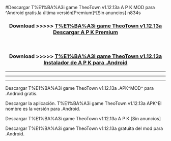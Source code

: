 #Descargar T%E1%BA%A3i game TheoTown v1.12.13a A P K MOD para ^Android gratis.la última versión[Premium]^[Sin anuncios] n834s



<div align="center">
<h3>Download >>>>> <a href="https://es-web.web.app/?es= T%E1%BA%A3i game TheoTown v1.12.13a">T%E1%BA%A3i game TheoTown v1.12.13a Descargar A P K Premium</a></h3><br>

<h3>Download >>>>> <a href="https://es-web.web.app/?es= T%E1%BA%A3i game TheoTown v1.12.13a">T%E1%BA%A3i game TheoTown v1.12.13a Instalador de A P K para .Android</a></h3>
</div>


----------------------------------------------------------

----------------------------------------------------------

----------------------------------------------------------

Descargar T%E1%BA%A3i game TheoTown v1.12.13a .APK^MOD^ para .Android gratis.

Descargar la aplicación. T%E1%BA%A3i game TheoTown v1.12.13a APK^El nombre es la versión para .Android.

Descargar T%E1%BA%A3i game TheoTown v1.12.13a A P K [Sin anuncios]

Descargar T%E1%BA%A3i game TheoTown v1.12.13a gratuita del mod para .Android.